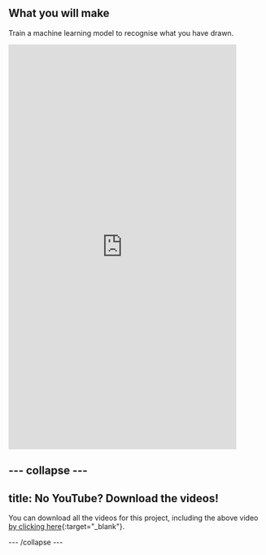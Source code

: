 ## What you will make

Train a machine learning model to recognise what you have drawn.

<html>
    <iframe style="max-width: 448px;" width="100%" height="796" src="https://www.youtube.com/embed/UhMUfQURFfU?rel=0&cc_load_policy=1" frameborder="0" allow="accelerometer; autoplay; clipboard-write; encrypted-media; gyroscope; picture-in-picture; web-share" referrerpolicy="strict-origin-when-cross-origin" allowfullscreen>
    </iframe>
</html>

--- collapse ---
---
title: No YouTube? Download the videos!
---

You can download all the videos for this project, including the above video [by clicking here](https://rpf.io/p/en/doodle-detector-go){:target="_blank"}. 


--- /collapse ---